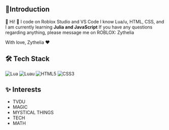 ## 🗽Introduction

🌊 Hi! 🌊
I code on Roblox Studio and VS Code
I know Lua/u, HTML, CSS, and I am currently learning **Julia and JavaScript**
If you have any questions regarding anything, please message me on ROBLOX: Zythelia

With love, Zythelia ❤️

## 🛠 Tech Stack

![Lua](https://img.shields.io/badge/Lua-2C2D72?style=for-the-badge&logo=lua&logoColor=white)
![Luau](https://img.shields.io/badge/Luau-00A2FF?style=for-the-badge&logo=roblox&logoColor=white)
![HTML5](https://img.shields.io/badge/HTML5-E34F26?style=for-the-badge&logo=html5&logoColor=white)
![CSS3](https://img.shields.io/badge/CSS3-1572B6?style=for-the-badge&logo=css3&logoColor=white)

## ✨ Interests

- TVDU
- MAGIC
- MYSTICAL THINGS
- TECH
- MATH